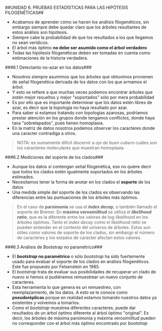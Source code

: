 ##UNIDAD 6. PRUEBAS ESTADÍSTICAS PARA LAS HIPÓTESIS FILOGENÉTICAS##

- Acabamos de aprender cómo se hacen los análisis filogenéticos, sin embargo siempre debe quedar claro que los árboles resultantes de estos análisis son hipótesis.
- Siempre cabe la probabilidad de que los resultados a los que llegamos no sean verídicos.
- El árbol más óptimo **no debe ser asumido como el árbol verdadero**
- Todas las hipótesis filogenéticas deben ser tomadas en cuenta como estimaciones de la historia verdadera.

###6.1 Detectanto no-azar en los datos###

- Nosotros siempre asumimos que los árboles que obtuvimos provienen de señal filogenética derivada de los datos con los que armamos el árbol.
- Y esto se refiere a que muchas veces podemos encontrar árboles que estén mejor resueltos y mejor "soportados" sólo por mera probabilidad
- Es por ello que es importante determinar que los datos estén libres de azar, es decir que la topología no haya resultado por azar.
- Para saber si estamos tratando con topologías azarosas, podríamos prestar atención en los grupos donde tengamos conflictos, donde haya taxa "sobrelapados", pues tienen homoplasia.
- En la matriz de datos nosotros podemos observar los caracteres donde una caracter contradiga a otros. 

> NOTA: es sumamente difícil discernir a *ojo de buen cubero* cuáles son los caracteres moleculares que muestran homoplasia

###6.2 Mediciones del soporte de los clados###

- Aunque los datos sí contengan señal filogenética, eso no quiere decir que todos los clados estén igualmente soportados en los árboles estimados.
- Necesitamos tener la forma de anotar en los clados el **soporte** de los datos
- Una medida simple del soporte de los clados es observando las diferencias entre las puntuaciones de los árboles más óptimos. 

> En el caso de **parsimonia** se usa el ***index decay***, o también llamado el soporte de Bremer.
En **máxima verosimilitud** se utiliza el ***likelihood ratio***, que es la diferente entre los valores de log-likelihood en los árboles óptimos. Tanto el *index decay* como el *likelihood ratio* se pueden entender en el contexto del universo de árboles.
Estos son útiles como valores de soporte de los clados, sin embargo el número de caracteres y los estados de caracter afectan estos valores.

###6.3 Análisis de Bootstrap no paramétrico###
- El ***bootstrap* no paramétrico** o sólo *bootstrap* ha sido fuertemente usado para evaluar el soporte de los clados en análisis filogenéticos. Este fue propuesto por Felsenstein en 1985.
- El *bootstrap* trata de evaluar sus posibilidades de recuperar un clado de nuevo si hemos si pudiéramos remuestrear un nuevo conjunto de caracteres.
- Esta herramienta lo que genera es un remuestreo, con reemplazamiento, de los datos. A esto se le conoce como **pseudoréplicas** porque en realidad estamos tomando nuestros datos ya existentes y volvemos a tomarlos.
- Como el *bootstrap* muestrea diferentes caracteres, puede dar resultados de un árbol óptimo diferente al árbol óptimo "original". Es decir, los árboles de máxima parsimonia y máxima verosimilitud pueden no corresponder con el árbol más óptimo encontrado por *bootstrap*
